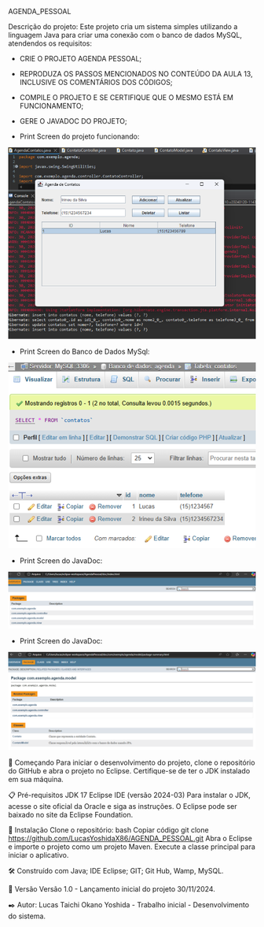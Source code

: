 AGENDA_PESSOAL

Descrição do projeto: Este projeto cria um sistema simples utilizando a linguagem Java para criar uma conexão com o banco de dados MySQL, atendendos os requisitos: 

- CRIE O PROJETO AGENDA PESSOAL;

- REPRODUZA OS PASSOS MENCIONADOS NO CONTEÚDO DA AULA 13, INCLUSIVE OS COMENTÁRIOS DOS CÓDIGOS;

- COMPILE O PROJETO E SE CERTIFIQUE QUE O MESMO ESTÁ EM FUNCIONAMENTO;

- GERE O JAVADOC DO PROJETO;

 - Print Screen do projeto funcionando:

  
![Acesso ao print screen ](https://github.com/LucasYoshidaX86/AGENDA_PESSOAL/blob/main/Captura%20de%20tela%202024-11-30%20211943.png)


- Print Screen do Banco de Dados MySql:

![Acesso ao print screen ](https://github.com/LucasYoshidaX86/AGENDA_PESSOAL/blob/main/Captura%20de%20tela%202024-11-30%20212835.png)


- Print Screen do JavaDoc:

![Acesso ao print screen ](https://github.com/LucasYoshidaX86/AGENDA_PESSOAL/blob/main/Captura%20de%20tela%202024-12-01%20005952.png)


- Print Screen do JavaDoc:

![Acesso ao print screen ](https://github.com/LucasYoshidaX86/AGENDA_PESSOAL/blob/main/Captura%20de%20tela%202024-12-01%20010039.png)


  



🚀 Começando Para iniciar o desenvolvimento do projeto, clone o repositório do GitHub e abra o projeto no Eclipse. Certifique-se de ter o JDK instalado em sua máquina.

📋 Pré-requisitos JDK 17 Eclipse IDE (versão 2024-03) Para instalar o JDK, acesse o site oficial da Oracle e siga as instruções. O Eclipse pode ser baixado no site da Eclipse Foundation.

🔧 Instalação Clone o repositório: bash Copiar código git clone https://github.com/LucasYoshidaX86/AGENDA_PESSOAL.git Abra o Eclipse e importe o projeto como um projeto Maven. Execute a classe principal para iniciar o aplicativo.

🛠️ Construído com Java; IDE Eclipse; GIT; Git Hub, Wamp, MySQL.

📌 Versão Versão 1.0 - Lançamento inicial do projeto 30/11/2024.

✒️ Autor: Lucas Taichi Okano Yoshida - Trabalho inicial - Desenvolvimento do sistema.
